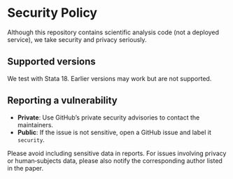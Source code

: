 # Security Policy

Although this repository contains scientific analysis code (not a deployed service), we take security and privacy seriously.

## Supported versions
We test with Stata 18. Earlier versions may work but are not supported.

## Reporting a vulnerability
- **Private**: Use GitHub’s private security advisories to contact the maintainers.
- **Public**: If the issue is not sensitive, open a GitHub issue and label it `security`.

Please avoid including sensitive data in reports. For issues involving privacy or human‑subjects data, please also notify the corresponding author listed in the paper.
